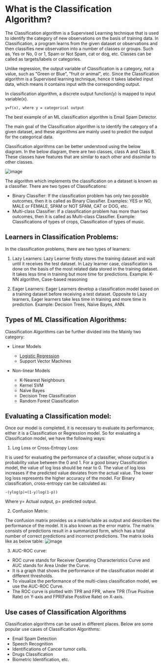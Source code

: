 # What is the Classification Algorithm?
The Classification algorithm is a Supervised Learning technique that is used to identify the category of new observations on the basis of training data. In Classification, a program learns from the given dataset or observations and then classifies new observation into a number of classes or groups. Such as, Yes or No, 0 or 1, Spam or Not Spam, cat or dog, etc. Classes can be called as targets/labels or categories.

Unlike regression, the output variable of Classification is a category, not a value, such as "Green or Blue", "fruit or animal", etc. Since the Classification algorithm is a Supervised learning technique, hence it takes labeled input data, which means it contains input with the corresponding output.

In classification algorithm, a discrete output function(y) is mapped to input variable(x).

    y=f(x), where y = categorical output  
The best example of an ML classification algorithm is Email Spam Detector.

The main goal of the Classification algorithm is to identify the category of a given dataset, and these algorithms are mainly used to predict the output for the categorical data.

Classification algorithms can be better understood using the below diagram. In the below diagram, there are two classes, class A and Class B. These classes have features that are similar to each other and dissimilar to other classes.

![image](https://user-images.githubusercontent.com/58425689/107843457-50805400-6df3-11eb-98ca-d5df8cb4032a.png)

The algorithm which implements the classification on a dataset is known as a classifier. There are two types of Classifications:

  - Binary Classifier: If the classification problem has only two possible outcomes, then it is called as Binary Classifier.
  Examples: YES or NO, MALE or FEMALE, SPAM or NOT SPAM, CAT or DOG, etc.
  - Multi-class Classifier: If a classification problem has more than two outcomes, then it is called as Multi-class Classifier.
  Example: Classifications of types of crops, Classification of types of music.
    
## Learners in Classification Problems:
In the classification problems, there are two types of learners:

1. Lazy Learners: Lazy Learner firstly stores the training dataset and wait until it receives the test dataset. In Lazy learner case, classification is done on the basis of the most related data stored in the training dataset. It takes less time in training but more time for predictions.
Example: K-NN algorithm, Case-based reasoning

2. Eager Learners: Eager Learners develop a classification model based on a training dataset before receiving a test dataset. Opposite to Lazy learners, Eager learners take less time in training and more time in prediction. Example: Decision Trees, Naïve Bayes, ANN.

## Types of ML Classification Algorithms:
Classification Algorithms can be further divided into the Mainly two category:

- Linear Models
    - [Logistic Regression](https://github.com/rjnp2/Data-Science/blob/main/tutorial/6.%20Machine%20Learning/2.%20Classification%20Algorithms/1.Logistic%20Regression/readme.md)
    - Support Vector Machines
    
- Non-linear Models
    - K-Nearest Neighbours
    - Kernel SVM
    - Naïve Bayes
    - Decision Tree Classification
    - Random Forest Classification

## Evaluating a Classification model:
Once our model is completed, it is necessary to evaluate its performance; either it is a Classification or Regression model. So for evaluating a Classification model, we have the following ways:

1. Log Loss or Cross-Entropy Loss:

It is used for evaluating the performance of a classifier, whose output is a probability value between the 0 and 1.
For a good binary Classification model, the value of log loss should be near to 0.
The value of log loss increases if the predicted value deviates from the actual value.
The lower log loss represents the higher accuracy of the model.
For Binary classification, cross-entropy can be calculated as:
    
    -(ylog(p)+(1-y)log(1-p))  
Where y= Actual output, p= predicted output.

2. Confusion Matrix:

The confusion matrix provides us a matrix/table as output and describes the performance of the model.
It is also known as the error matrix.
The matrix consists of predictions result in a summarized form, which has a total number of correct predictions and incorrect predictions. The matrix looks like as below table:
![image](https://user-images.githubusercontent.com/58425689/107843527-f338d280-6df3-11eb-9627-13afe2995bee.png)

3. AUC-ROC curve:

- ROC curve stands for Receiver Operating Characteristics Curve and AUC stands for Area Under the Curve.
- It is a graph that shows the performance of the classification model at different thresholds.
- To visualize the performance of the multi-class classification model, we use the AUC-ROC Curve.
- The ROC curve is plotted with TPR and FPR, where TPR (True Positive Rate) on Y-axis and FPR(False Positive Rate) on X-axis.

## Use cases of Classification Algorithms
Classification algorithms can be used in different places. Below are some popular use cases of Classification Algorithms:
- Email Spam Detection
- Speech Recognition
- Identifications of Cancer tumor cells.
- Drugs Classification
- Biometric Identification, etc.

